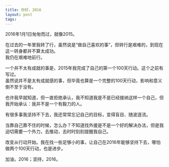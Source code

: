 ```yaml
---
title: 你好，2016
layout: post
tags:
---
```


2016年1月1日匆匆而过，就像2015。

在过去的一年里我转了行，虽然说是“做自己喜欢的事”，但转行是艰难的，到现在这一转身都并不算太成功。    
我仍在艰难地前行。

一个并不太有成就的事是，2015年我完成了自己的第一个100天行动。这个之前有写过。  
虽然说并不是太有成就感的事，但毕竟也算是一个完整的100天行动，影响和意义倒不至于没有。

也许我早就知道，但一直拒绝承认，我不知道我是不是已经接纳这样一个自己，但我开始承认：我并不是一个有毅力的人。

有很多事我坚持不下去，我还常常忘记自己的目标，变得盲目、随波逐流。

当靠自己靠不住的时候，怎么办？不知道找外援是不是一个好的解决办法，但是我迫切需要一个外力，去推动，去时时刻刻提醒我自己。

改变从行动开始。我在找一些足够小的事，让自己在2016年能够坚持下去，哪怕做两个100天行动，也是进步。

加油，2016；坚持，2016。